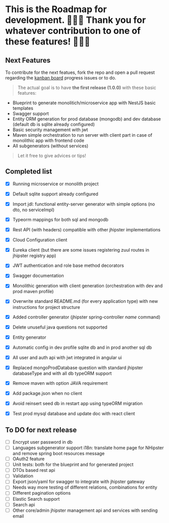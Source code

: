 # This is the Roadmap for development. 🎉🎉🎉 Thank you for whatever contribution to one of these features! 🎉🎉🎉

## Next Features
To contribute for the next featues, fork the repo and open a pull request regarding the [kanban board](https://github.com/jhipster/generator-jhipster-nodejs/projects/1?fullscreen=true) progress issues or to do. 

> The actual goal is to have **the first release (1.0.0)** with these basic features:

* Blueprint to generate monolitich/microservice app with NestJS basic templates
* Swagger support
* Entity ORM generation for prod database (mongodb) and dev database (default db is sqlite already configured)
* Basic security management with jwt
* Maven simple orchestration to run server with client part in case of monolithic app with frontend code
* All subgenerators (without services)

> Let it free to give advices or tips!

## Completed list

- [x] Running microservice or monolith project
- [x] Default sqlite support already configured
- [x] Import jdl: functional entity-server generator with simple options (no dto, no serviceImpl)
- [x] Typeorm mappings for both sql and mongodb 
- [x] Rest API (with headers) compatible with other jhipster implementations
- [x] Cloud Configuration client
- [x] Eureka client (but there are some issues registering zuul routes in jhipster registry app)
- [x] JWT authentication and role base method decorators
- [x] Swagger documentation
- [x] Monolithic generation with client generation (orchestration with dev and prod maven profile)
- [x] Overwrite standard README.md (for every application type) with new instructions for project structure
- [x] Added controller generator (jhipster spring-controller _name_ command)
- [x] Delete unuseful java questions not supported 
- [x] Entity generator
- [x] Automatic config in dev profile sqlite db and in prod another sql db
- [x] All user and auth api with jwt integrated in angular ui
- [x] Replaced mongoProdDatabase question with standard jhipster databaseType and with all db typeORM support
- [x] Remove maven with option JAVA requirement
- [x] Add package.json when no client
- [x] Avoid reinsert seed db in restart app using typeORM migration
- [x] Test prod mysql database and update doc with react client


## To DO for next release

- [ ] Encrypt user password in db
- [ ] Languages subgenerator support i18n: translate home page for NHipster and remove spring boot resources message 
- [ ] OAuth2 feature
- [ ] Unit tests: both for the blueprint and for generated project
- [ ] DTOs based rest api
- [ ] Validation
- [ ] Export json/yaml for swagger to integrate with jhipster gateway
- [ ] Needs way more testing of different relations, combinations for entity
- [ ] Different pagination options
- [ ] Elastic Search support
- [ ] Search api
- [ ] Other core/admin jhipster management api and services with sending email
